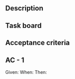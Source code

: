 ## Description

<!-- Describe the overall goals of the pull request -->

## Task board

<!-- Link to any relevant Jira Ticket, or other GitHub Issues/Pulls -->

## Acceptance criteria

## AC - 1
Given:
When:
Then:
